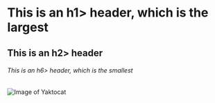 # This is an h1> header, which is the largest
## This is an h2> header
###### This is an h6> header, which is the smallest
![Image of Yaktocat](https://octodex.github.com/images/yaktocat.png)
